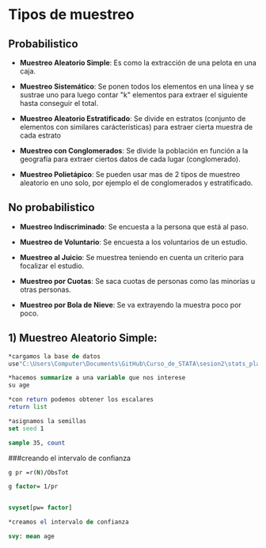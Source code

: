 # Tipos de muestreo

## Probabilistico
- **Muestreo Aleatorio Simple**: Es como la extracción de una pelota en una caja.
- **Muestreo Sistemático**: Se ponen todos los elementos en una línea y se sustrae uno para luego contar "k" elementos para extraer el siguiente hasta conseguir el total.
- **Muestreo Aleatorio Estratificado**: Se divide en estratos (conjunto de elementos con similares carácterísticas) para estraer cierta muestra de cada estrato
- **Muestreo con Conglomerados**: Se divide la población en función a la geografía para extraer ciertos datos de cada lugar (conglomerado).

- **Muestreo Polietápico**: Se pueden usar mas de 2 tipos de muestreo aleatorio en uno solo, por ejemplo el de conglomerados y estratificado.

## No probabilistico

- **Muestreo  Indiscriminado**: Se encuesta a la persona que está al paso.

- **Muestreo  de Voluntario**: Se encuesta a los voluntarios de un estudio.
- **Muestreo  al Juicio**: Se muestrea teniendo en cuenta un criterio para focalizar el estudio.
- **Muestreo  por Cuotas**: Se saca cuotas de personas como las minorías u otras personas.
- **Muestreo  por Bola de Nieve**: Se va extrayendo la muestra poco por poco.

## 1) Muestreo Aleatorio Simple:


```STATA
*cargamos la base de datos
use"C:\Users\Computer\Documents\GitHub\Curso_de_STATA\sesion2\stats_players_premier_2017-2018.dta", clear

*hacemos summarize a una variable que nos interese
su age

*con return podemos obtener los escalares
return list

*asignamos la semillas
set seed 1

sample 35, count
```

###creando el intervalo de confianza

```STATA
g pr =r(N)/ObsTot

g factor= 1/pr


svyset[pw= factor]

*creamos el intervalo de confianza

svy: mean age
```